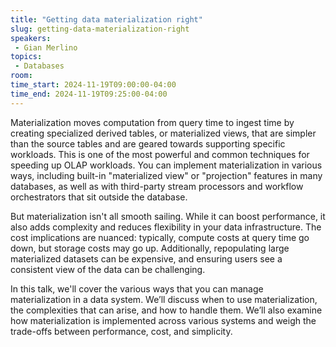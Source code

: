 ```yaml
---
title: "Getting data materialization right"
slug: getting-data-materialization-right
speakers:
 - Gian Merlino
topics:
 - Databases
room: 
time_start: 2024-11-19T09:00:00-04:00
time_end: 2024-11-19T09:25:00-04:00
---
```


Materialization moves computation from query time to ingest time by creating specialized derived tables, or materialized views, that are simpler than the source tables and are geared towards supporting specific workloads. This is one of the most powerful and common techniques for speeding up OLAP workloads. You can implement materialization in various ways, including built-in "materialized view" or "projection" features in many databases, as well as with third-party stream processors and workflow orchestrators that sit outside the database.
 
 
 
 But materialization isn't all smooth sailing. While it can boost performance, it also adds complexity and reduces flexibility in your data infrastructure. The cost implications are nuanced: typically, compute costs at query time go down, but storage costs may go up. Additionally, repopulating large materialized datasets can be expensive, and ensuring users see a consistent view of the data can be challenging.
 
 
 
 In this talk, we'll cover the various ways that you can manage materialization in a data system. We’ll discuss when to use materialization, the complexities that can arise, and how to handle them. We’ll also examine how materialization is implemented across various systems and weigh the trade-offs between performance, cost, and simplicity.